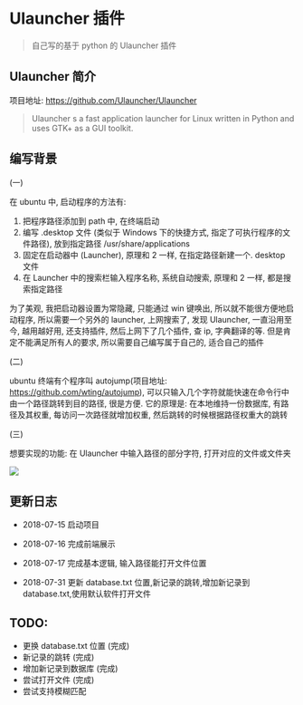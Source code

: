 # Ulauncher 插件

> 自己写的基于 python 的 Ulauncher 插件

## Ulauncher 简介

项目地址: https://github.com/Ulauncher/Ulauncher

> Ulauncher s a fast application launcher for Linux written in Python and uses GTK+ as a GUI toolkit.

## 编写背景

(一)

在 ubuntu 中, 启动程序的方法有:
1. 把程序路径添加到 path 中, 在终端启动
2. 编写 .desktop 文件 (类似于 Windows 下的快捷方式, 指定了可执行程序的文件路径), 放到指定路径 /usr/share/applications
3. 固定在启动器中 (Launcher), 原理和 2 一样, 在指定路径新建一个. desktop 文件
4. 在 Launcher 中的搜索栏输入程序名称, 系统自动搜索, 原理和 2 一样, 都是搜索指定路径

为了美观, 我把启动器设置为常隐藏, 只能通过 win 键唤出, 所以就不能很方便地启动程序, 所以需要一个另外的 launcher, 上网搜索了, 发现 Ulauncher, 一直沿用至今, 越用越好用, 还支持插件, 然后上网下了几个插件, 查 ip, 字典翻译的等. 但是肯定不能满足所有人的要求, 所以需要自己编写属于自己的, 适合自己的插件

(二)

ubuntu 终端有个程序叫 autojump(项目地址: https://github.com/wting/autojump), 可以只输入几个字符就能快速在命令行中由一个路径跳转到目的路径, 很是方便. 它的原理是: 在本地维持一份数据库, 有路径及其权重, 每访问一次路径就增加权重, 然后跳转的时候根据路径权重大的跳转

(三)

想要实现的功能: 在 Ulauncher 中输入路径的部分字符, 打开对应的文件或文件夹

![](http://ovt2bylq8.bkt.clouddn.com/2814f4bad543e01749e4a7462c716739.png)

## 更新日志

* 2018-07-15 启动项目

* 2018-07-16 完成前端展示

* 2018-07-17 完成基本逻辑, 输入路径能打开文件位置

* 2018-07-31 更新 database.txt 位置,新记录的跳转,增加新记录到database.txt,使用默认软件打开文件

## TODO:
* 更换 database.txt 位置 (完成)
* 新记录的跳转 (完成)
* 增加新记录到数据库 (完成)
* 尝试打开文件 (完成)
* 尝试支持模糊匹配
